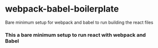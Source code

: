 # webpack-babel-boilerplate
Bare minimum setup for webpack and babel to run building the react files


### This a bare minimum setup to run react with webpack and Babel

